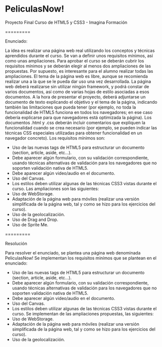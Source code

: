 PeliculasNow!
=========

Proyecto Final Curso de HTML5 y CSS3 - Imagina Formación

=========

Enunciado:

La idea es realizar una página web real utilizando los conceptos y técnicas aprendidos durante el
curso. Se van a definir unos requisitos mínimos, así como unas ampliaciones. Para aprobar el curso
se deberán cubrir los requisitos mínimos y se deberán elegir al menos dos ampliaciones de las
propuestas. Por supuesto, es interesante para el alumno realizar todas las ampliaciones.
El tema de la página web es libre, aunque se recomienda realizar una a la que se le pueda dar uso
una vez desarrollada.
La página web deberá realizarse sin utilizar ningún framework, y podrá constar de varios
documentos, así como de varias hojas de estilo asociadas a esos documentos.
A la hora de presentar el proyecto, deberá adjuntarse un documento de texto explicando el objetivo
y el tema de la página, indicando también las limitaciones que pueda tener (por ejemplo, no toda la
funcionalidad de HTML5 funciona en todos los navegadores; en ese caso debería explicarse para
que navegadores está optimizada la página).
Los documentos .html y .css deberán incluir comentarios que expliquen la funcionalidad cuando se
crea necesario (por ejemplo, se pueden indicar las técnicas CSS especiales utilizadas para obtener
funcionalidad en un navegador concreto).
Los requisitos mínimos son:
- Uso de las nuevas tags de HTML5 para estructurar un documento (section, article, aside, etc...).
- Debe aparecer algún formulario, con su validación correspondiente, usando técnicas alternativas
de validación para los navegadores que no soporten validación nativa de HTML5.
- Debe aparecer algún video/audio en el documento.
- Uso del Canvas.
- Los estilos deben utilizar algunas de las técnicas CSS3 vistas durante el curso.
Las ampliaciones son las siguientes:
- Uso de WebStorage.
- Adaptación de la página web para móviles (realizar una versión simplificada de la página web, tal
y como se hizo para los ejercicios del curso).
- Uso de la geolocalización.
- Uso de Drag and Drop.
- Uso de Sprite Me.

=========

Resolución

Para resolver el enunciado, se plantea una página web denominada PeliculasNow!
Se implementan los requisitos minímos que se plantean en el enunciado:
- Uso de las nuevas tags de HTML5 para estructurar un documento (section, article, aside, etc...).
- Debe aparecer algún formulario, con su validación correspondiente, usando técnicas alternativas
de validación para los navegadores que no soporten validación nativa de HTML5.
- Debe aparecer algún video/audio en el documento.
- Uso del Canvas.
- Los estilos deben utilizar algunas de las técnicas CSS3 vistas durante el curso.
Se implementan de las ampliaciones propuestas, las siguientes:
- Uso de WebStorage.
- Adaptación de la página web para móviles (realizar una versión simplificada de la página web, tal
y como se hizo para los ejercicios del curso).
- Uso de la geolocalización.

